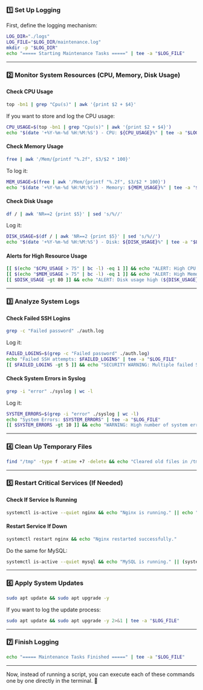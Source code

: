 ### **1️⃣ Set Up Logging**  
First, define the logging mechanism:  

```bash
LOG_DIR="./logs"
LOG_FILE="$LOG_DIR/maintenance.log"
mkdir -p "$LOG_DIR"
echo "===== Starting Maintenance Tasks =====" | tee -a "$LOG_FILE"
```

---

### **2️⃣ Monitor System Resources (CPU, Memory, Disk Usage)**  

#### **Check CPU Usage**  
```bash
top -bn1 | grep "Cpu(s)" | awk '{print $2 + $4}'
```
If you want to store and log the CPU usage:  
```bash
CPU_USAGE=$(top -bn1 | grep "Cpu(s)" | awk '{print $2 + $4}')
echo "$(date '+%Y-%m-%d %H:%M:%S') - CPU: ${CPU_USAGE}%" | tee -a "$LOG_FILE"
```

#### **Check Memory Usage**  
```bash
free | awk '/Mem/{printf "%.2f", $3/$2 * 100}'
```
To log it:  
```bash
MEM_USAGE=$(free | awk '/Mem/{printf "%.2f", $3/$2 * 100}')
echo "$(date '+%Y-%m-%d %H:%M:%S') - Memory: ${MEM_USAGE}%" | tee -a "$LOG_FILE"
```

#### **Check Disk Usage**  
```bash
df / | awk 'NR==2 {print $5}' | sed 's/%//'
```
Log it:  
```bash
DISK_USAGE=$(df / | awk 'NR==2 {print $5}' | sed 's/%//')
echo "$(date '+%Y-%m-%d %H:%M:%S') - Disk: ${DISK_USAGE}%" | tee -a "$LOG_FILE"
```

#### **Alerts for High Resource Usage**  
```bash
[[ $(echo "$CPU_USAGE > 75" | bc -l) -eq 1 ]] && echo "ALERT: High CPU usage (${CPU_USAGE}%)"
[[ $(echo "$MEM_USAGE > 75" | bc -l) -eq 1 ]] && echo "ALERT: High Memory usage (${MEM_USAGE}%)"
[[ $DISK_USAGE -gt 80 ]] && echo "ALERT: Disk usage high (${DISK_USAGE}%)"
```

---

### **3️⃣ Analyze System Logs**  

#### **Check Failed SSH Logins**  
```bash
grep -c "Failed password" ./auth.log
```
Log it:  
```bash
FAILED_LOGINS=$(grep -c "Failed password" ./auth.log)
echo "Failed SSH attempts: $FAILED_LOGINS" | tee -a "$LOG_FILE"
[[ $FAILED_LOGINS -gt 5 ]] && echo "SECURITY WARNING: Multiple failed SSH login attempts detected!"
```

#### **Check System Errors in Syslog**  
```bash
grep -i "error" ./syslog | wc -l
```
Log it:  
```bash
SYSTEM_ERRORS=$(grep -i "error" ./syslog | wc -l)
echo "System Errors: $SYSTEM_ERRORS" | tee -a "$LOG_FILE"
[[ $SYSTEM_ERRORS -gt 10 ]] && echo "WARNING: High number of system errors detected!"
```

---

### **4️⃣ Clean Up Temporary Files**  
```bash
find "/tmp" -type f -atime +7 -delete && echo "Cleared old files in /tmp."
```

---

### **5️⃣ Restart Critical Services (If Needed)**  
#### **Check If Service Is Running**  
```bash
systemctl is-active --quiet nginx && echo "Nginx is running." || echo "Nginx is not running."
```
#### **Restart Service If Down**  
```bash
systemctl restart nginx && echo "Nginx restarted successfully."
```
Do the same for MySQL:  
```bash
systemctl is-active --quiet mysql && echo "MySQL is running." || (systemctl restart mysql && echo "MySQL restarted.")
```

---

### **6️⃣ Apply System Updates**  
```bash
sudo apt update && sudo apt upgrade -y
```
If you want to log the update process:  
```bash
sudo apt update && sudo apt upgrade -y 2>&1 | tee -a "$LOG_FILE"
```

---

### **7️⃣ Finish Logging**  
```bash
echo "===== Maintenance Tasks Finished =====" | tee -a "$LOG_FILE"
```

---

Now, instead of running a script, you can execute each of these commands one by one directly in the terminal. 🚀
